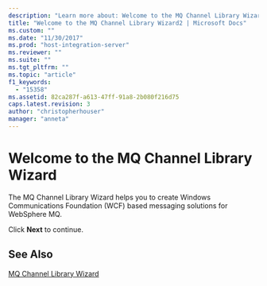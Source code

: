 ```yaml
---
description: "Learn more about: Welcome to the MQ Channel Library Wizard"
title: "Welcome to the MQ Channel Library Wizard2 | Microsoft Docs"
ms.custom: ""
ms.date: "11/30/2017"
ms.prod: "host-integration-server"
ms.reviewer: ""
ms.suite: ""
ms.tgt_pltfrm: ""
ms.topic: "article"
f1_keywords: 
  - "15358"
ms.assetid: 82ca287f-a613-47ff-91a8-2b080f216d75
caps.latest.revision: 3
author: "christopherhouser"
manager: "anneta"
---
```

# Welcome to the MQ Channel Library Wizard
The MQ Channel Library Wizard helps you to create Windows Communications Foundation (WCF) based messaging solutions for WebSphere MQ.  
  
 Click **Next** to continue.  
  
## See Also  
 [MQ Channel Library Wizard](../core/mq-channel-library-wizard1.md)
